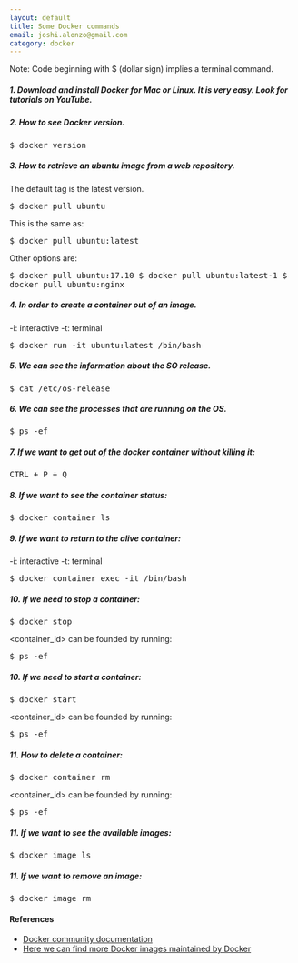 ```yaml
---
layout: default
title: Some Docker commands
email: joshi.alonzo@gmail.com
category: docker
---
```


<div class="alert alert-warning" role="alert">
  Note: Code beginning with $ (dollar sign) implies a terminal command.
</div>

##### 1. Download and install Docker for Mac or Linux. It is very easy. Look for tutorials on YouTube.

##### 2. How to see Docker version.

<kbd>
  $ docker version
</kbd>

##### 3. How to retrieve an ubuntu image from a web repository.

The default tag is the latest version.

<kbd>
  $ docker pull ubuntu
</kbd>

This is the same as:

<kbd>
  $ docker pull ubuntu:latest
</kbd>

Other options are:

<kbd>
  $ docker pull ubuntu:17.10
</kbd>

<kbd>
  $ docker pull ubuntu:latest-1
</kbd>

<kbd>
  $ docker pull ubuntu:nginx
</kbd>

##### 4. In order to create a container out of an image.

-i: interactive
-t: terminal

<kbd>
  $ docker run -it ubuntu:latest /bin/bash
</kbd>

##### 5. We can see the information about the SO release.

<kbd>
  $ cat /etc/os-release
</kbd>

##### 6. We can see the processes that are running on the OS.

<kbd>
  $ ps -ef
</kbd>

##### 7. If we want to get out of the docker container without killing it:

<kbd>
  CTRL + P + Q
</kbd>

##### 8. If we want to see the container status:

<kbd>
  $ docker container ls
</kbd>

##### 9. If we want to return to the alive container:

-i: interactive
-t: terminal

<kbd>
  $ docker container exec -it <container_id> /bin/bash
</kbd>

##### 10. If we need to stop a container:

<kbd>
  $ docker stop <container_id>
</kbd>

<container_id> can be founded by running:

<kbd>
  $ ps -ef
</kbd>

##### 10. If we need to start a container:

<kbd>
  $ docker start <container_id>
</kbd>

<container_id> can be founded by running:

<kbd>
  $ ps -ef
</kbd>

##### 11. How to delete a container:

<kbd>
  $ docker container rm <container_id>
</kbd>

<container_id> can be founded by running:

<kbd>
  $ ps -ef
</kbd>

##### 11. If we want to see the available images:

<kbd>
  $ docker image ls
</kbd>

##### 11. If we want to remove an image:

<kbd>
  $ docker image rm <image>
</kbd>

#### References
* [Docker community documentation](https://www.docker.com/docker-community)
* [Here we can find more Docker images maintained by Docker](https://hub.docker.com/explore/)
